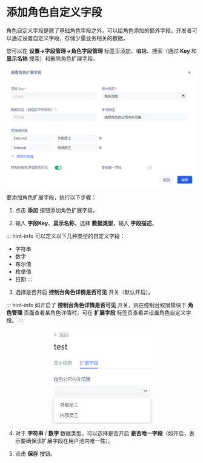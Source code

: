 # 添加角色自定义字段

角色自定义字段是除了基础角色字段之外，可以给角色添加的额外字段。开发者可以通过设置自定义字段，存储少量业务相关的数据。

您可以在 **设置->字段管理->角色字段管理** 标签页添加、编辑、搜索（通过 **Key** 和 **显示名称** 搜索）和删除角色扩展字段。

![](../images/role-extend-enumerate.png)

要添加角色扩展字段，执行以下步骤：

1. 点击 **添加** 按钮添加角色扩展字段。

2. 输入 **字段Key**、**显示名称**，选择 **数据类型**，输入 **字段描述**。

::: hint-info
可以定义以下几种类型的自定义字段：
* 字符串
* 数字
* 布尔值
* 枚举值
* 日期
:::

3. 选择是否开启 **控制台角色详情是否可见** 开关（默认开启）。

::: hint-info
如开启了 **控制台角色详情是否可见** 开关，则在控制台权限模块下 **角色管理** 页面查看某角色详情时，可在 **扩展字段** 标签页查看并设置角色自定义字段。
:::

<img src="../images/role-extend-field.png" height=250 style="display:block;margin: 0 auto;">

4. 对于 **字符串** / **数字** 数据类型，可以选择是否开启 **是否唯一字段**（如开启，表示要确保该扩展字段在用户池内唯一性）。

5. 点击 **保存** 按钮。